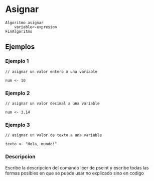 # Asignar

```
Algoritmo asignar
	variable<-expresion
FinAlgoritmo
```

## Ejemplos

### Ejemplo 1
```
// asignar un valor entero a una variable

num <- 10
```
### Ejemplo 2
```
// asignar un valor decimal a una variable

num <- 3.14
```
### Ejemplo 3
```
// asignar un valor de texto a una variable

texto <- "Hola, mundo!"
```

### Descripcion

Escribe la descripcion del comando leer de pseint y escribe todas las formas posibles en que se puede usar no explicado sino en codigo